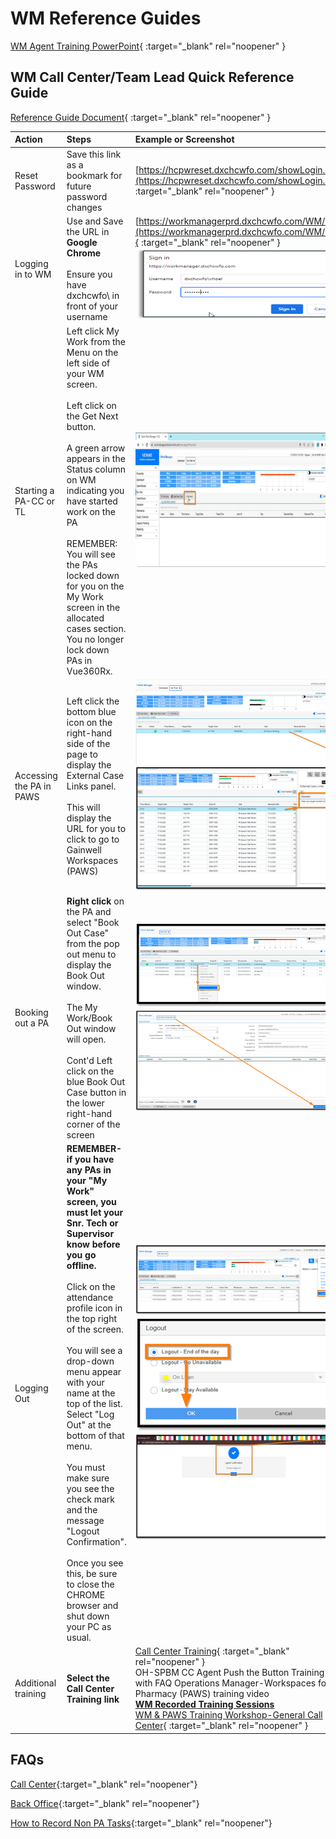 # WM Reference Guides

[WM Agent Training PowerPoint](https://mygainwell-my.sharepoint.com/:b:/g/personal/kaelyn_dobbins_gainwelltechnologies_com/ERwK5mbGrSpOkbVyo_NVkIkBQR-Htfo5rIY-C_vhbdtPWg?e=z0ad2W){ :target="_blank" rel="noopener" }

## WM Call Center/Team Lead Quick Reference Guide

[Reference Guide Document](https://mygainwell-my.sharepoint.com/:w:/g/personal/kaelyn_dobbins_gainwelltechnologies_com/EcKPEAs-wD1Eq3VNVNMAU4oBMx3bBtDImDQITN2AKzyU4g?e=g545lE){ :target="_blank" rel="noopener" }

| Action | Steps | Example or Screenshot |
| :----- | :---- | :-------------------- |
| Reset Password | Save this link as a bookmark for future password changes | [https://hcpwreset.dxchcwfo.com/showLogin.cc](https://hcpwreset.dxchcwfo.com/showLogin.cc){ :target="_blank" rel="noopener" } |
| Logging in to WM | Use and Save the URL in <b>Google Chrome</b></br></br> Ensure you have dxchcwfo\ in front of your username | [https://workmanagerprd.dxchcwfo.com/WM/app](https://workmanagerprd.dxchcwfo.com/WM/app){ :target="_blank" rel="noopener" } </br>![](ref_guide_1.png) |
| Starting a PA-CC or TL | Left click My Work from the Menu on the left side of your WM screen. </br></br> Left click on the Get Next button. </br></br> A green arrow appears in the Status column on WM indicating you have started work on the PA </br></br> REMEMBER: You will see the PAs locked down for you on the My Work screen in the allocated cases section. You no longer lock down PAs in Vue360Rx. | ![](ref_guide_2.png) |
| Accessing the PA in PAWS | Left click the bottom blue icon on the right-hand side of the page to display the External Case Links panel. </br></br> This will display the URL for you to click to go to Gainwell Workspaces (PAWS) | ![](ref_guide_3.png) </br> ![](ref_guide_4.png) |
| Booking out a PA | <b>Right click</b> on the PA and </b>select</b> "Book Out Case" from the pop out menu to display the Book Out window. </br></br> The My Work/Book Out window will open. </br></br> Cont'd Left click on the blue Book Out Case button in the lower right-hand corner of the screen | ![](ref_guide_5.png) </br> ![](ref_guide_6.png) |
| Logging Out | <b>REMEMBER-if you have any PAs in your "My Work" screen, you must let your Snr. Tech or Supervisor know before you go offline.</b> </br></br> Click on the attendance profile icon in the top right of the screen. </br></br> You will see a drop-down menu appear with your name at the top of the list. Select "Log Out" at the bottom of that menu. </br></br> You must make sure you see the check mark and the message "Logout Confirmation". </br></br> Once you see this, </u>be sure to close the CHROME browser</u> and shut down your PC as usual. | ![](ref_guide_7.png) </br> ![](ref_guide_8.png) </br> ![](ref_guide_9.png) |
| Additional training | <b>Select the Call Center Training link</b> | [Call Center Training](https://mygainwell.sharepoint.com.mcas.ms/teams/aWFMReferenceCenter/Shared%20Documents/Forms/AllItems.aspx?csf=1&web=1&e=7qF09f&cid=8305b3fe%2D93d6%2D405b%2Dac9d%2Dd22ee538e081&RootFolder=%2Fteams%2FaWFMReferenceCenter%2FShared%20Documents%2FGeneral%2FOH%2DSPBM%20Training%2FCall%20Center%20Training&FolderCTID=0x012000F4C2F1C29C3EFD46A2D00907A6620193){ :target="_blank" rel="noopener" } </br> OH-SPBM CC Agent Push the Button Training PP with FAQ Operations Manager-Workspaces for Pharmacy (PAWS) training video </br> <u><b>WM Recorded Training Sessions</b></u></br>[WM & PAWS Training Workshop-General Call Center](https://mygainwell.sharepoint.com/:v:/r/teams/aWFMReferenceCenter/Shared%20Documents/General/OH-SPBM%20Training/WM%20Recorded%20Training%20Sessions/WM%20%26%20PAWS%20Training%20Workshop-General%20Call%20Center.mp4?csf=1&web=1&e=ZS0ECl&nav=eyJyZWZlcnJhbEluZm8iOnsicmVmZXJyYWxBcHAiOiJTdHJlYW1XZWJBcHAiLCJyZWZlcnJhbFZpZXciOiJTaGFyZURpYWxvZyIsInJlZmVycmFsQXBwUGxhdGZvcm0iOiJXZWIiLCJyZWZlcnJhbE1vZGUiOiJ2aWV3In19){ :target="_blank" rel="noopener" } |

## FAQs

[Call Center](https://mygainwell.sharepoint.com/:p:/t/aWFMOhioSPBM/Efva-S6pZ9FIkN0PCCBN3UoBlCfHU-_UupHCZEFBio5iiQ?e=qcAoMX){:target="_blank" rel="noopener"}

[Back Office](https://mygainwell.sharepoint.com/:p:/t/aWFMOhioSPBM/EXWDRHbB-ARBsKRBCOEKqqgBSnl80eDKU2JZrCg_AvUIHw?e=S1KyTu){:target="_blank" rel="noopener"}

[How to Record Non PA Tasks](https://mygainwell-my.sharepoint.com/:w:/g/personal/emily_reinhart_gainwelltechnologies_com/EbSE40ZOpp9Dku-2lukupZ0B6aOdxHPtSXfKo7v-kqG2AQ?e=wBGtRo){:target="_blank" rel="noopener"}
